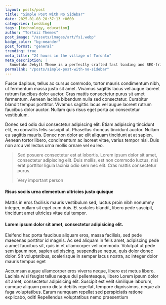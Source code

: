 ```yaml
---
layout: posts/post
title: "Simple Post With No Sidebar"
date: 2025-01-08 20:37:13 +0600
categories: [wedding]
tags: [technology, education]
author: "Tortoiz Themes"
post_image: "/assets/images/art/fs1.webp"
badge_color: "bg-meander"
post_format: "general"
trending: true
meta_title: "24 hours in the village of Toronto"
meta_description: |
  Snowlake Jekyll Theme is a perfectly crafted fast loading and SEO-friendly static site generator theme
permalink: "/posts/simple-post-with-no-sidebar"
---
```


Fusce dapibus, tellus ac cursus commodo, tortor mauris condimentum nibh, ut fermentum massa justo sit amet. Vivamus sagittis lacus vel augue laoreet rutrum faucibus dolor auctor. Cras mattis consectetur purus sit amet fermentum. Aenean lacinia bibendum nulla sed consectetur. Curabitur blandit tempus porttitor. Vivamus sagittis lacus vel augue laoreet rutrum faucibus dolor auctor. Nullam quis risus eget porta ac consectetur vestibulum.

Donec sed odio dui consectetur adipiscing elit. Etiam adipiscing tincidunt elit, eu convallis felis suscipit ut. Phasellus rhoncus tincidunt auctor. Nullam eu sagittis mauris. Donec non dolor ac elit aliquam tincidunt at at sapien. Aenean tortor libero, condimentum ac laoreet vitae, varius tempor nisi. Duis non arcu vel lectus urna mollis ornare vel eu leo.

<div class="space20"></div>
<blockquote class="icon">
<p>Sed posuere consectetur est at lobortis. Lorem ipsum dolor sit amet, consectetur adipiscing elit. Duis mollis, est non commodo luctus, nisi erat porttitor ligula lacinia odio sem nec elit. Cras mattis consectetur purus.</p>
<footer class="blockquote-footer">Very important person</footer>
</blockquote>
<div class="space20"></div>

#### Risus sociis urna elementum ultricies justo quisque

Mattis in eros facilisis mauris vestibulum sed, luctus proin nibh nonummy integer, nullam sit eget cum duis. Et sodales blandit, libero pede suscipit, tincidunt amet ultricies vitae dui tempor.

#### Lorem ipsum dolor sit amet, consectetur adipisicing elit.

Eleifend hac porta faucibus aliquam eros, massa facilisis, sed pede maecenas porttitor id magnis. Ac sed aliquam in felis amet, adipiscing pede a amet faucibus sit, quis in et ullamcorper vel commodo. Volutpat ut pede sem ipsum non, sapien adipiscing, suspendisse neque, quis dolor donec dolor. Sit voluptatibus, scelerisque in semper lacus nostra, ac integer dolor mauris tempus eget

Accumsan augue ullamcorper eros viverra neque, libero est metus libero. Lacinia wisi feugiat tellus neque dui pellentesque, libero Lorem ipsum dolor sit amet, consectetur adipisicing elit. Suscipit est velit similique laborum, cumque aliquam porro dicta debitis repellat, tempore dignissimos, neque ab fuga voluptatibus. Earum numquam repellat sed perspiciatis ratione explicabo, odit! Repellendus voluptatibus nemo praesentium